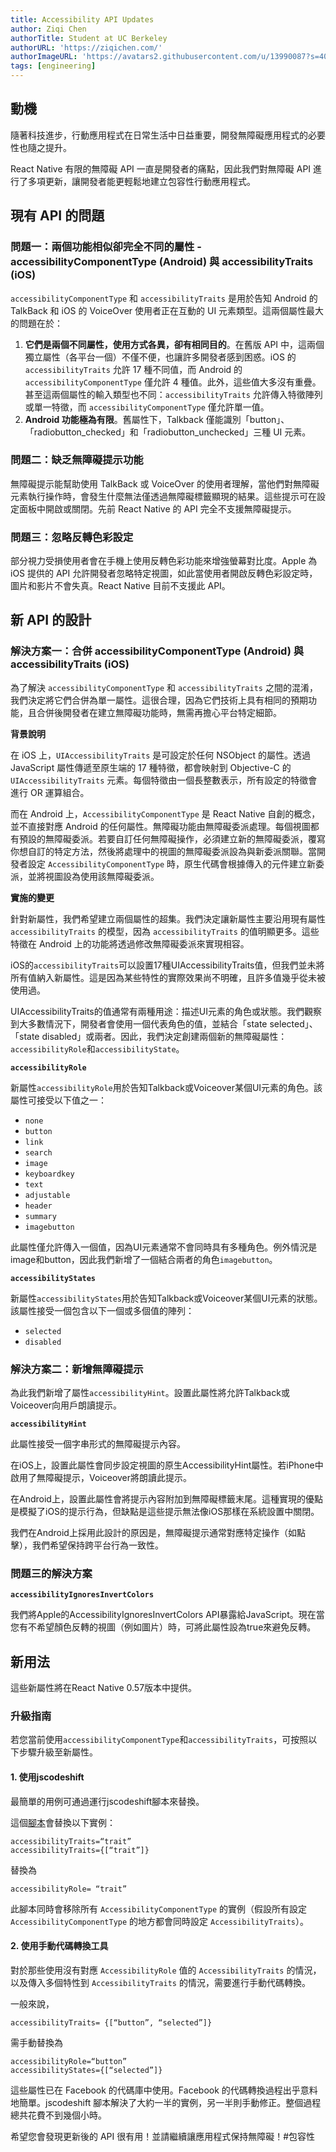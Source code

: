 ```yaml
---
title: Accessibility API Updates
author: Ziqi Chen
authorTitle: Student at UC Berkeley
authorURL: 'https://ziqichen.com/'
authorImageURL: 'https://avatars2.githubusercontent.com/u/13990087?s=400&u=5841da1b6064341d52ecab70a586b6701d9f6978&v=4'
tags: [engineering]
---
```


## 動機

隨著科技進步，行動應用程式在日常生活中日益重要，開發無障礙應用程式的必要性也隨之提升。

React Native 有限的無障礙 API 一直是開發者的痛點，因此我們對無障礙 API 進行了多項更新，讓開發者能更輕鬆地建立包容性行動應用程式。

## 現有 API 的問題

### 問題一：兩個功能相似卻完全不同的屬性 - accessibilityComponentType (Android) 與 accessibilityTraits (iOS)

`accessibilityComponentType` 和 `accessibilityTraits` 是用於告知 Android 的 TalkBack 和 iOS 的 VoiceOver 使用者正在互動的 UI 元素類型。這兩個屬性最大的問題在於：

1. **它們是兩個不同屬性，使用方式各異，卻有相同目的**。在舊版 API 中，這兩個獨立屬性（各平台一個）不僅不便，也讓許多開發者感到困惑。iOS 的 `accessibilityTraits` 允許 17 種不同值，而 Android 的 `accessibilityComponentType` 僅允許 4 種值。此外，這些值大多沒有重疊。甚至這兩個屬性的輸入類型也不同：`accessibilityTraits` 允許傳入特徵陣列或單一特徵，而 `accessibilityComponentType` 僅允許單一值。
2. **Android 功能極為有限**。舊屬性下，Talkback 僅能識別「button」、「radiobutton_checked」和「radiobutton_unchecked」三種 UI 元素。

### 問題二：缺乏無障礙提示功能

無障礙提示能幫助使用 TalkBack 或 VoiceOver 的使用者理解，當他們對無障礙元素執行操作時，會發生什麼無法僅透過無障礙標籤顯現的結果。這些提示可在設定面板中開啟或關閉。先前 React Native 的 API 完全不支援無障礙提示。

### 問題三：忽略反轉色彩設定

部分視力受損使用者會在手機上使用反轉色彩功能來增強螢幕對比度。Apple 為 iOS 提供的 API 允許開發者忽略特定視圖，如此當使用者開啟反轉色彩設定時，圖片和影片不會失真。React Native 目前不支援此 API。

## 新 API 的設計

### 解決方案一：合併 accessibilityComponentType (Android) 與 accessibilityTraits (iOS)

為了解決 `accessibilityComponentType` 和 `accessibilityTraits` 之間的混淆，我們決定將它們合併為單一屬性。這很合理，因為它們技術上具有相同的預期功能，且合併後開發者在建立無障礙功能時，無需再擔心平台特定細節。

**背景說明**

在 iOS 上，`UIAccessibilityTraits` 是可設定於任何 NSObject 的屬性。透過 JavaScript 屬性傳遞至原生端的 17 種特徵，都會映射到 Objective-C 的 `UIAccessibilityTraits` 元素。每個特徵由一個長整數表示，所有設定的特徵會進行 OR 運算組合。

而在 Android 上，`AccessibilityComponentType` 是 React Native 自創的概念，並不直接對應 Android 的任何屬性。無障礙功能由無障礙委派處理。每個視圖都有預設的無障礙委派。若要自訂任何無障礙操作，必須建立新的無障礙委派，覆寫你想自訂的特定方法，然後將處理中的視圖的無障礙委派設為與新委派關聯。當開發者設定 `AccessibilityComponentType` 時，原生代碼會根據傳入的元件建立新委派，並將視圖設為使用該無障礙委派。

**實施的變更**

針對新屬性，我們希望建立兩個屬性的超集。我們決定讓新屬性主要沿用現有屬性 `accessibilityTraits` 的模型，因為 `accessibilityTraits` 的值明顯更多。這些特徵在 Android 上的功能將透過修改無障礙委派來實現相容。

iOS的`accessibilityTraits`可以設置17種UIAccessibilityTraits值，但我們並未將所有值納入新屬性。這是因為某些特性的實際效果尚不明確，且許多值幾乎從未被使用過。

UIAccessibilityTraits的值通常有兩種用途：描述UI元素的角色或狀態。我們觀察到大多數情況下，開發者會使用一個代表角色的值，並結合「state selected」、「state disabled」或兩者。因此，我們決定創建兩個新的無障礙屬性：`accessibilityRole`和`accessibilityState`。

**`accessibilityRole`**

新屬性`accessibilityRole`用於告知Talkback或Voiceover某個UI元素的角色。該屬性可接受以下值之一：

- `none`
- `button`
- `link`
- `search`
- `image`
- `keyboardkey`
- `text`
- `adjustable`
- `header`
- `summary`
- `imagebutton`

此屬性僅允許傳入一個值，因為UI元素通常不會同時具有多種角色。例外情況是image和button，因此我們新增了一個結合兩者的角色`imagebutton`。

**`accessibilityStates`**

新屬性`accessibilityStates`用於告知Talkback或Voiceover某個UI元素的狀態。該屬性接受一個包含以下一個或多個值的陣列：

- `selected`
- `disabled`

### 解決方案二：新增無障礙提示

為此我們新增了屬性`accessibilityHint`。設置此屬性將允許Talkback或Voiceover向用戶朗讀提示。

**`accessibilityHint`**

此屬性接受一個字串形式的無障礙提示內容。

在iOS上，設置此屬性會同步設定視圖的原生AccessibilityHint屬性。若iPhone中啟用了無障礙提示，Voiceover將朗讀此提示。

在Android上，設置此屬性會將提示內容附加到無障礙標籤末尾。這種實現的優點是模擬了iOS的提示行為，但缺點是這些提示無法像iOS那樣在系統設置中關閉。

我們在Android上採用此設計的原因是，無障礙提示通常對應特定操作（如點擊），我們希望保持跨平台行為一致性。

### 問題三的解決方案

**`accessibilityIgnoresInvertColors`**

我們將Apple的AccessibilityIgnoresInvertColors API暴露給JavaScript。現在當您有不希望顏色反轉的視圖（例如圖片）時，可將此屬性設為true來避免反轉。

## 新用法

這些新屬性將在React Native 0.57版本中提供。

### 升級指南

若您當前使用`accessibilityComponentType`和`accessibilityTraits`，可按照以下步驟升級至新屬性。

#### 1. 使用jscodeshift

最簡單的用例可通過運行jscodeshift腳本來替換。

這個[腳本](https://gist.github.com/ziqichen6/246e5778617224d2b4aff198dab0305d)會替換以下實例：

```
accessibilityTraits=“trait”
accessibilityTraits={[“trait”]}
```

替換為

```
accessibilityRole= “trait”
```

此腳本同時會移除所有 `AccessibilityComponentType` 的實例（假設所有設定 `AccessibilityComponentType` 的地方都會同時設定 `AccessibilityTraits`）。

#### 2. 使用手動代碼轉換工具

對於那些使用沒有對應 `AccessibilityRole` 值的 `AccessibilityTraits` 的情況，以及傳入多個特性到 `AccessibilityTraits` 的情況，需要進行手動代碼轉換。

一般來說，

```tsx
accessibilityTraits= {[“button”, “selected”]}
```

需手動替換為

```tsx
accessibilityRole=“button”
accessibilityStates={[“selected”]}
```

這些屬性已在 Facebook 的代碼庫中使用。Facebook 的代碼轉換過程出乎意料地簡單。jscodeshift 腳本解決了大約一半的實例，另一半則手動修正。整個過程總共花費不到幾個小時。

希望您會發現更新後的 API 很有用！並請繼續讓應用程式保持無障礙！#包容性